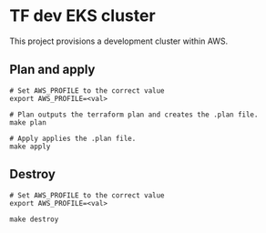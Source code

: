 # TF dev EKS cluster

This project provisions a development cluster within AWS.

## Plan and apply
```shell
# Set AWS_PROFILE to the correct value
export AWS_PROFILE=<val>

# Plan outputs the terraform plan and creates the .plan file.
make plan

# Apply applies the .plan file.
make apply
```

## Destroy
```shell
# Set AWS_PROFILE to the correct value
export AWS_PROFILE=<val>

make destroy
```
